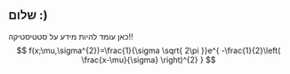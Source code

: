 
## שלום :)
כאן עומד להיות מידע על סטטיסטיקה!!
$$
f(x;\mu,\sigma^{2})=\frac{1}{\sigma \sqrt{ 2\pi }}e^{ -\frac{1}{2}\left( \frac{x-\mu}{\sigma} \right)^{2} }
$$